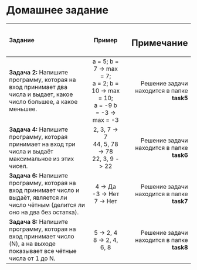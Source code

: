 # Домашнее задание

**Задание**|**Пример**|<h2>**Примечание**
:-|:-:|-:
**Задача 2:** Напишите программу, которая на вход принимает два числа и выдает, какое число большее, а какое меньшее. | a = 5; b = 7 -> max = 7;<br> a = 2; b = 10 -> max = 10;<br> a = -9 b = -3 -> max = -3| Решение задачи находится в папке **task5**
**Задача 4:** Напишите программу, которая принимает на вход три числа и выдаёт максимальное из этих чисел. | 2, 3, 7 -> 7<br> 44, 5, 78 -> 78<br> 22, 3, 9 -> 22 | Решение задачи находится в папке **task6**
**Задача 6:** Напишите программу, которая на вход принимает число и выдаёт, является ли число чётным (делится ли оно на два без остатка). | 4 -> Да<br> -3 -> Нет<br> 7 -> Нет | Решение задачи находится в папке **task7**
**Задача 8:** Напишите программу, которая на вход принимает число (N), а на выходе показывает все чётные числа от 1 до N. | 5 -> 2, 4<br> 8 -> 2, 4, 6, 8 | Решение задачи находится в папке **task8**